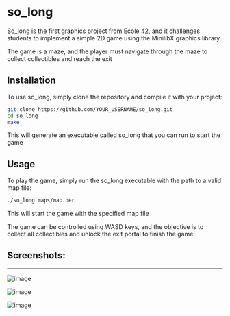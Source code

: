 
# so_long

So_long is the first graphics project from Ecole 42, and it challenges students to implement a simple 2D game using the MinilibX graphics library

The game is a maze, and the player must navigate through the maze to collect collectibles and reach the exit


## Installation

To use so_long, simply clone the repository and compile it with your project:

```bash
git clone https://github.com/YOUR_USERNAME/so_long.git
cd so_long
make
```
This will generate an executable called so_long that you can run to start the game


## Usage

To play the game, simply run the so_long executable with the path to a valid map file:

```bash
./so_long maps/map.ber
```
This will start the game with the specified map file

The game can be controlled using WASD keys, and the objective is to collect all collectibles and unlock the exit portal to finish the game

## Screenshots:
---
![image](https://user-images.githubusercontent.com/77325667/226047601-6dd5dbda-0990-497f-8160-172971b60819.png)

![image](https://user-images.githubusercontent.com/77325667/226047726-65291bf0-61f2-40c8-a083-75928c323869.png)

![image](https://user-images.githubusercontent.com/77325667/226048285-eceb81b2-eb99-42b0-8378-4491b9f8fa43.png)

